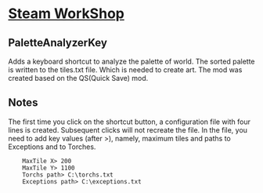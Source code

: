 # [Steam WorkShop](https://steamcommunity.com/sharedfiles/filedetails/?id=2989170867)

## PaletteAnalyzerKey
Adds a keyboard shortcut to analyze the palette of world.
The sorted palette is written to the tiles.txt file. 
Which is needed to create art.
The mod was created based on the QS(Quick Save) mod.
## Notes
The first time you click on the shortcut button, a configuration file with four lines is created. Subsequent clicks will not recreate the file. In the file, you need to add key values (after >), namely, maximum tiles and paths to Exceptions and to Torches.
  ```
      MaxTile X> 200
      MaxTile Y> 1100
      Torchs path> C:\torchs.txt
      Exceptions path> C:\exceptions.txt
  ```
